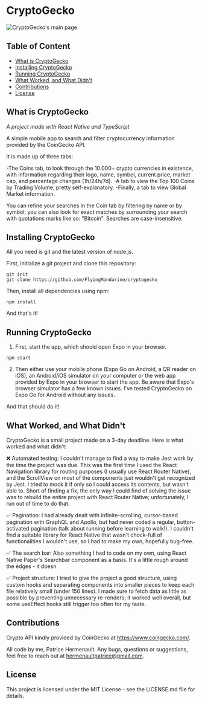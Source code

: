 # CryptoGecko

![CryptoGecko's main page](sg-frontend/src/images/sg-github.JPG?raw=true "CryptoGecko")

## Table of Content
- [What is CryptoGecko](#what-is-strength-gap)
- [Installing CryptoGecko](#installing-strength-gap)
- [Running CryptoGecko](#running-strength-gap)
- [What Worked, and What Didn't](#what-needs-improving)
- [Contributions](#contributions)
- [License](#license)

## What is CryptoGecko

*A project made with React Native and TypeScript*

A simple mobile app to search and filter cryptocurrency information provided by the CoinGecko API.

It is made up of three tabs:

-The Coins tab, to look through the 10.000+ crypto currencies in existence, with information regarding their logo, name, symbol, current price, market cap, and percentage changes (1h/24h/7d).
-A tab to view the Top 100 Coins by Trading Volume; pretty self-explanatory.
-Finally, a tab to view Global Market information.

You can refine your searches in the Coin tab by filtering by name or by symbol; you can also look for exact matches by surrounding your search with quotations marks like so: "Bitcoin".
Searches are case-insensitive.

## Installing CryptoGecko

All you need is git and the latest version of node.js.

First, initialize a git project and clone this repository:

    git init
    git clone https://github.com/FlyingMandarine/cryptogecko

Then, install all dependencies using npm:

    npm install

And that's it!

## Running CryptoGecko

1. First, start the app, which should open Expo in your browser.

```
npm start
```

2. Then either use your mobile phone (Expo Go on Android, a QR reader on iOS), an Android/iOS simulator on your computer or the web app provided by Expo in your browser to start the app. Be aware that Expo's browser simulator has a few known issues. I've tested CryptoGecko on Expo Go for Android without any issues.

And that should do it!

## What Worked, and What Didn't

CryptoGecko is a small project made on a 3-day deadline. Here is what worked and what didn't:

:x: Automated testing: I couldn't manage to find a way to make Jest work by the time the project was due. This was the first time I used the React Navigation library for routing purposes (I usually use React Router Native), and the ScrollView on most of the components just wouldn't get recognized by Jest. I tried to mock it if only so I could access its contents, but wasn't able to. Short of finding a fix, the only way I could find of solving the issue was to rebuild the entire project with React Router Native; unfortunately, I run out of time to do that.

:white_check_mark: Pagination: I had already dealt with infinite-scrolling, cursor-based pagination with GraphQL and Apollo, but had never coded a regular, button-activated pagination (talk about running before learning to walk!). I couldn't find a suitable library for React Native that wasn't chock-full of functionalities I wouldn't use, so I had to make my own, hopefully bug-free.

:white_check_mark: The search bar: Also something I had to code on my own, using React Native Paper's Searchbar component as a basis. It's a little rough around the edges - it doesn

:white_check_mark: Project structure: I tried to give the project a good structure, using custom hooks and separating components into smaller pieces to keep each file relatively small (under 150 lines). I made sure to fetch data as little as possible by preventing unnecessary re-renders; it worked well overall, but some useEffect hooks still trigger too often for my taste.

## Contributions

Crypto API kindly provided by CoinGecko at https://www.coingecko.com/.

All code by me, Patrice Hermenault. Any bugs, questions or suggestions, feel free to reach out at hermenaultpatrice@gmail.com.

## License

This project is licensed under the MIT License - see the LICENSE.md file for details.
